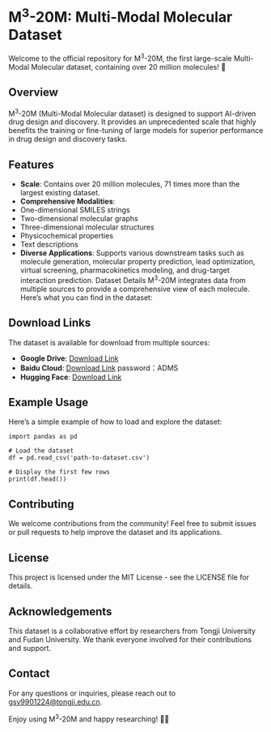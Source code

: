 # M<sup>3</sup>-20M: Multi-Modal Molecular Dataset

Welcome to the official repository for M<sup>3</sup>-20M, the first large-scale Multi-Modal Molecular dataset, containing over 20 million molecules! 🎉

## Overview
M<sup>3</sup>-20M (Multi-Modal Molecular dataset) is designed to support AI-driven drug design and discovery. It provides an unprecedented scale that highly benefits the training or fine-tuning of large models for superior performance in drug design and discovery tasks.

## Features
- **Scale**: Contains over 20 million molecules, 71 times more than the largest existing dataset.
- **Comprehensive Modalities**:
- One-dimensional SMILES strings
- Two-dimensional molecular graphs
- Three-dimensional molecular structures
- Physicochemical properties
- Text descriptions
- **Diverse Applications**: Supports various downstream tasks such as molecule generation, molecular property prediction, lead optimization, virtual screening, pharmacokinetics modeling, and drug-target interaction prediction.
Dataset Details
M<sup>3</sup>-20M integrates data from multiple sources to provide a comprehensive view of each molecule. Here’s what you can find in the dataset:


## Download Links
The dataset is available for download from multiple sources:

- **Google Drive**: [Download Link](https://drive.google.com/drive/folders/1ai_HfcWfWoRdsfsDscfR1Dlg2OGEemWi?usp=sharing)
- **Baidu Cloud**:  [Download Link](https://pan.baidu.com/s/1kNL32Rj3r9PgdvMWQSDVhA?pwd=ADMS) password：ADMS
- **Hugging Face**:  [Download Link](https://huggingface.co/datasets/Alex99Gsy/M-3_Multi-Modal-Molecule)




## Example Usage
Here’s a simple example of how to load and explore the dataset:

```
import pandas as pd

# Load the dataset
df = pd.read_csv('path-to-dataset.csv')

# Display the first few rows
print(df.head())
```

## Contributing
We welcome contributions from the community! Feel free to submit issues or pull requests to help improve the dataset and its applications.

## License
This project is licensed under the MIT License - see the LICENSE file for details.

## Acknowledgements
This dataset is a collaborative effort by researchers from Tongji University and Fudan University. We thank everyone involved for their contributions and support.

## Contact
For any questions or inquiries, please reach out to gsy9901224@tongji.edu.cn.

Enjoy using M<sup>3</sup>-20M and happy researching! 🚀🔬
